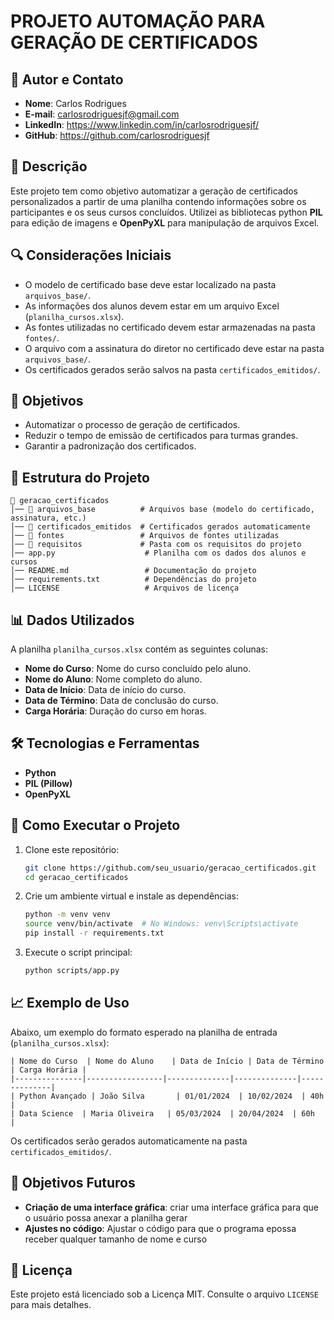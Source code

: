 # PROJETO AUTOMAÇÃO PARA GERAÇÃO DE CERTIFICADOS

## 👤 Autor e Contato
- **Nome**: Carlos Rodrigues
- **E-mail**: carlosrodriguesjf@gmail.com
- **LinkedIn**: https://www.linkedin.com/in/carlosrodriguesjf/
- **GitHub**: https://github.com/carlosrodriguesjf


## 📌 Descrição
Este projeto tem como objetivo automatizar a geração de certificados personalizados a partir de uma planilha contendo informações sobre os participantes e os seus cursos concluídos. Utilizei as bibliotecas  python  **PIL** para edição de imagens e **OpenPyXL** para manipulação de arquivos Excel.


## 🔍 Considerações Iniciais
- O modelo de certificado base deve estar localizado na pasta `arquivos_base/`.
- As informações dos alunos devem estar em um arquivo Excel (`planilha_cursos.xlsx`).
- As fontes utilizadas no certificado devem estar armazenadas na pasta `fontes/`.
- O arquivo com a assinatura do diretor no certificado deve estar na pasta `arquivos_base/`.
- Os certificados gerados serão salvos na pasta `certificados_emitidos/`.



## 🎯 Objetivos
- Automatizar o processo de geração de certificados.
- Reduzir o tempo de emissão de certificados para turmas grandes.
- Garantir a padronização dos certificados.



## 📂 Estrutura do Projeto
```
📁 geracao_certificados
│── 📂 arquivos_base          # Arquivos base (modelo do certificado, assinatura, etc.)
│── 📂 certificados_emitidos  # Certificados gerados automaticamente
│── 📂 fontes                 # Arquivos de fontes utilizadas
│── 📂 requisitos             # Pasta com os requisitos do projeto
│── app.py                    # Planilha com os dados dos alunos e cursos
│── README.md                 # Documentação do projeto
│── requirements.txt          # Dependências do projeto
│── LICENSE                   # Arquivos de licença
```



## 📊 Dados Utilizados
A planilha `planilha_cursos.xlsx` contém as seguintes colunas:
- **Nome do Curso**: Nome do curso concluído pelo aluno.
- **Nome do Aluno**: Nome completo do aluno.
- **Data de Início**: Data de início do curso.
- **Data de Término**: Data de conclusão do curso.
- **Carga Horária**: Duração do curso em horas.



## 🛠️ Tecnologias e Ferramentas
- **Python**
- **PIL (Pillow)**
- **OpenPyXL**



## 🚀 Como Executar o Projeto
1. Clone este repositório:
   ```bash
   git clone https://github.com/seu_usuario/geracao_certificados.git
   cd geracao_certificados
   ```
2. Crie um ambiente virtual e instale as dependências:
   ```bash
   python -m venv venv
   source venv/bin/activate  # No Windows: venv\Scripts\activate
   pip install -r requirements.txt
   ```
3. Execute o script principal:
   ```bash
   python scripts/app.py
   ```



## 📈 Exemplo de Uso
Abaixo, um exemplo do formato esperado na planilha de entrada (`planilha_cursos.xlsx`):
```plaintext
| Nome do Curso  | Nome do Aluno    | Data de Início | Data de Término | Carga Horária |
|---------------|-----------------|--------------|--------------|--------------|
| Python Avançado | João Silva       | 01/01/2024  | 10/02/2024  | 40h          |
| Data Science  | Maria Oliveira   | 05/03/2024  | 20/04/2024  | 60h          |
```
Os certificados serão gerados automaticamente na pasta `certificados_emitidos/`.


## 🔮 Objetivos Futuros
- **Criação de uma interface gráfica**: criar uma interface gráfica para que o usuário possa anexar a planilha gerar
- **Ajustes no código**: Ajustar o código para que o programa epossa receber qualquer tamanho de nome e curso



## 📄 Licença
Este projeto está licenciado sob a Licença MIT. Consulte o arquivo `LICENSE` para mais detalhes.
